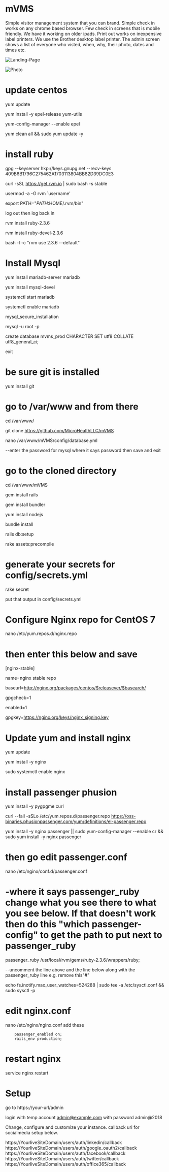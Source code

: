 # mVMS
Simple visitor management system that you can brand.  Simple check in works on any chrome based browser.  Few check in screens that is mobile friendly.  We have it working on older ipads.  Print out works on inexpensive label printers. We use the Brother desktop label printer.  The admin screen shows a list of everyone who visted, when, why, their photo, dates and times etc.

![Landing-Page](landing.png)

![Photo](photo.png)

# update centos

yum update

yum install -y epel-release yum-utils

yum-config-manager --enable epel

yum clean all && sudo yum update -y

# install ruby

gpg --keyserver hkp://keys.gnupg.net --recv-keys 409B6B1796C275462A1703113804BB82D39DC0E3

curl -sSL https://get.rvm.io | sudo bash -s stable

usermod -a -G rvm `username'

export PATH="$PATH:$HOME/.rvm/bin"

log out then log back in

rvm install ruby-2.3.6

rvm install ruby-devel-2.3.6

bash -l -c "rvm use 2.3.6 --default"

# Install Mysql
yum install mariadb-server mariadb

yum install mysql-devel

systemctl start mariadb

systemctl enable mariadb

mysql_secure_installation

mysql -u root -p

create database mvms_prod CHARACTER SET utf8 COLLATE utf8_general_ci;

exit

# be sure git is installed
yum install git

# go to /var/www and from there 
cd /var/www/

git clone https://github.com/MicroHealthLLC/mVMS

nano /var/www/mVMS/config/database.yml

--enter the password for mysql where it says password then save and exit

# go to the cloned directory 
cd /var/www/mVMS 

gem install rails

gem install bundler

yum install nodejs

bundle install

rails db:setup 

rake assets:precompile

# generate your secrets for config/secrets.yml

rake secret

put that output in config/secrets.yml

# Configure Nginx repo for CentOS 7

nano /etc/yum.repos.d/nginx.repo

# then enter this below and save

[nginx-stable]

name=nginx stable repo

baseurl=http://nginx.org/packages/centos/$releasever/$basearch/

gpgcheck=1

enabled=1

gpgkey=https://nginx.org/keys/nginx_signing.key



# Update yum and install nginx
yum update

yum install -y nginx

sudo systemctl enable nginx

# install passenger phusion

yum install -y pygpgme curl

curl --fail -sSLo /etc/yum.repos.d/passenger.repo https://oss-binaries.phusionpassenger.com/yum/definitions/el-passenger.repo

yum install -y nginx passenger || sudo yum-config-manager --enable cr && sudo yum install -y nginx passenger

# then go edit passenger.conf
nano /etc/nginx/conf.d/passenger.conf

# -where it says passenger_ruby change what you see there to what you see below.  If that doesn't work then do this "which passenger-config" to get the path to put next to passenger_ruby

passenger_ruby /usr/local/rvm/gems/ruby-2.3.6/wrappers/ruby;

--uncomment the line above and the line below along with the passenger_ruby line e.g. remove this"#"

echo fs.inotify.max_user_watches=524288 | sudo tee -a /etc/sysctl.conf && sudo sysctl -p

# edit nginx.conf
nano /etc/nginx/nginx.conf
add these

        passenger_enabled on;
        rails_env production;


# restart nginx
service nginx restart

# Setup
go to https://your-url/admin

login with temp account admin@example.com with password admin@2018

Change, configure and customize your instance.  callback uri for socialmedia setup below.

https://YourliveSiteDomain/users/auth/linkedin/callback
https://YourliveSiteDomain/users/auth/google_oauth2/callback
https://YourliveSiteDomain/users/auth/facebook/callback
https://YourliveSiteDomain/users/auth/twitter/callback
https://YourliveSiteDomain/users/auth/office365/callback
